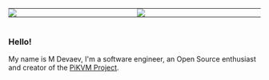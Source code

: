 <table align="center" style="display: inline-table">
	<tr>
		<td valign="top" style="border: none; padding: 0px 5px 0px 0px;">
			<!--<img src="/api?username=mdevaev&include_all_commits=true&count_private=true&show_icons=true&theme=synthwave&hide_border=true"/>-->
			<img src="https://github-readme-stats-git-masterorgs-github-readme-stats-team.vercel.app/api?username=mdevaev&include_all_commits=true&count_private=true&show_icons=true&theme=synthwave&hide_border=true&include_orgs=true"/>
		</td>
		<td valign="top" style="border: none; padding: 0px 0px 0px 5px;">
			<img src="https://github-readme-streak-stats.herokuapp.com/?user=mdevaev&theme=synthwave&hide_border=true"/>
		</td>
	</tr>
</table>

### Hello!

My name is M Devaev, I'm a software engineer, an Open Source enthusiast and creator of the [PiKVM Project](https://github.com/pikvm).
